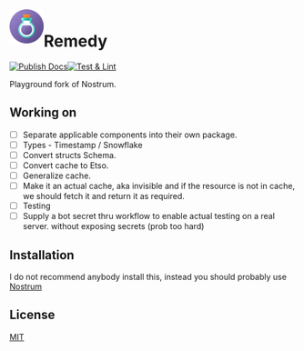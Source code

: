 <img align="left" width="60" height="60" src="/remedy.png"> 

# Remedy

[![Publish Docs](https://github.com/bdanklin/remedy/actions/workflows/docs.yml/badge.svg?branch=master)](https://github.com/bdanklin/remedy/actions/workflows/docs.yml)[![Test & Lint](https://github.com/bdanklin/remedy/actions/workflows/test_and_lint.yml/badge.svg?branch=master)](https://github.com/bdanklin/remedy/actions/workflows/test_and_lint.yml)

Playground fork of Nostrum.

## Working on

- [ ] Separate applicable components into their own package.
- [ ] Types - Timestamp / Snowflake
- [ ] Convert structs Schema.
- [ ] Convert cache to Etso.
- [ ] Generalize cache.
- [ ] Make it an actual cache, aka invisible and if the resource is not in cache, we should fetch it and return it as required.
- [ ] Testing
- [ ] Supply a bot secret thru workflow to enable actual testing on a real server. without exposing secrets (prob too hard)

## Installation

I do not recommend anybody install this, instead you should probably use [Nostrum](https://github.com/Kraigie/nostrum)

## License
[MIT](https://opensource.org/licenses/MIT)

